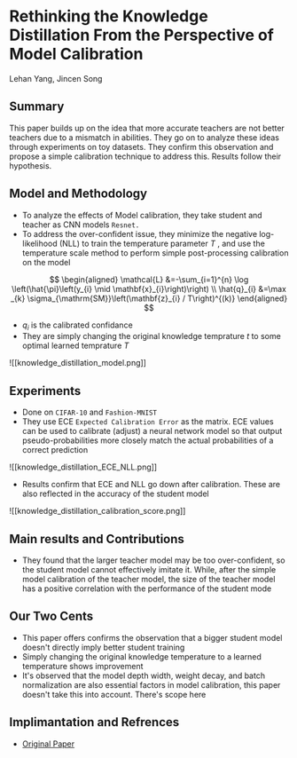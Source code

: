 # Rethinking the Knowledge Distillation From the Perspective of Model Calibration

Lehan Yang, Jincen Song

## Summary 
This paper builds up on the idea that more accurate teachers are not better teachers due to a mismatch in abilities. They go on to analyze these ideas through experiments on toy datasets. They confirm this observation and propose a simple calibration technique to address this. Results follow their hypothesis.

## Model and Methodology
- To analyze the effects of Model calibration, they take student and teacher as CNN models `Resnet.`
- To address the over-confident issue, they minimize the negative log-likelihood (NLL) to train the temperature parameter $T$ , and use the temperature scale method to perform simple post-processing calibration on the model

$$ \begin{aligned}
\mathcal{L} &=-\sum_{i=1}^{n} \log \left(\hat{\pi}\left(y_{i} \mid \mathbf{x}_{i}\right)\right) \\
\hat{q}_{i} &=\max _{k} \sigma_{\mathrm{SM}}\left(\mathbf{z}_{i} / T\right)^{(k)}
\end{aligned} $$
- $q_i$ is the calibrated confidance
- They are simply changing the original knowledge temprature $t$ to some optimal learned temprature $T$

![[knowledge_distillation_model.png]]

## Experiments
- Done on `CIFAR-10` and `Fashion-MNIST`
- They use ECE `Expected Calibration Error` as the matrix. ECE values can be used to calibrate (adjust) a neural network model so that output pseudo-probabilities more closely match the actual probabilities of a correct prediction


![[knowledge_distillation_ECE_NLL.png]]

- Results confirm that ECE and NLL go down after calibration. These are also reflected in the accuracy of the student model

![[knowledge_distillation_calibration_score.png]]

## Main results and Contributions
- They found that the larger teacher model may be too over-confident, so the student model cannot effectively imitate it. While, after the simple model calibration of the teacher model, the size of the teacher model has a positive correlation with the performance of the student mode

## Our Two Cents
- This paper offers confirms the observation that a bigger student model doesn't directly imply better student training
- Simply changing the original knowledge temperature to a learned temperature shows improvement
- It's observed that the model depth width, weight decay, and batch normalization are also essential factors in model calibration, this paper doesn't take this into account. There's scope here

## Implimantation and Refrences
- [Original Paper](https://arxiv.org/pdf/2111.01684.pdf)
